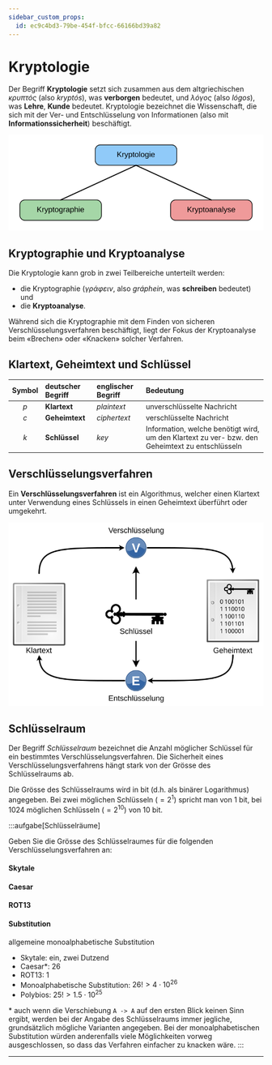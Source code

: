 ```yaml
---
sidebar_custom_props:
  id: ec9c4bd3-79be-454f-bfcc-66166bd39a82
---
```


# Kryptologie

Der Begriff **Kryptologie** setzt sich zusammen aus dem altgriechischen _κρυπτός_ (also _kryptós_), was **verborgen** bedeutet, und _λόγος_ (also _lógos_), was **Lehre**, **Kunde** bedeutet. Kryptologie bezeichnet die Wissenschaft, die sich mit der Ver- und Entschlüsselung von Informationen (also mit **Informationssicherheit**) beschäftigt.

![Kryptologie, Kryptographie und Kryptoanalyse](images/cryptology.svg)

## Kryptographie und Kryptoanalyse

Die Kryptologie kann grob in zwei Teilbereiche unterteilt werden:

- die Kryptographie (_γράφειν_, also _gráphein_, was **schreiben** bedeutet) und
- die **Kryptoanalyse**.

Während sich die Kryptographie mit dem Finden von sicheren Verschlüsselungsverfahren beschäftigt, liegt der Fokus der Kryptoanalyse beim «Brechen» oder «Knacken» solcher Verfahren.

## Klartext, Geheimtext und Schlüssel

| Symbol | deutscher Begriff | englischer Begriff | Bedeutung                                                                                       |
| :----: | :---------------- | :----------------- | :---------------------------------------------------------------------------------------------- |
|  $p$   | **Klartext**      | _plaintext_        | unverschlüsselte Nachricht                                                                      |
|  $c$   | **Geheimtext**    | _ciphertext_       | verschlüsselte Nachricht                                                                        |
|  $k$   | **Schlüssel**     | _key_              | Information, welche benötigt wird, um den Klartext zu ver- bzw. den Geheimtext zu entschlüsseln |


## Verschlüsselungsverfahren
Ein **Verschlüsselungsverfahren** ist ein Algorithmus, welcher einen Klartext unter Verwendung eines Schlüssels in einen Geheimtext überführt oder umgekehrt.

![Zusammenhang zwischen Klartext, Geheimtext und Schlüssel](images/symmetric-cryptosystem.svg)

## Schlüsselraum
Der Begriff *Schlüsselraum* bezeichnet die Anzahl möglicher Schlüssel für ein bestimmtes Verschlüsselungsverfahren. Die Sicherheit eines Verschlüsselungsverfahrens hängt stark von der Grösse des Schlüsselraums ab.

Die Grösse des Schlüsselraums wird in bit (d.h. als binärer Logarithmus) angegeben. Bei zwei möglichen Schlüsseln ($=2^1$) spricht man von 1 bit, bei 1024 möglichen Schlüsseln ($=2^{10}$) von 10 bit.

:::aufgabe[Schlüsselräume]
<Answer type="state" webKey="b2c8e600-fe61-400e-bcd8-cb1dff1b2880" />

Geben Sie die Grösse des Schlüsselraumes für die folgenden Verschlüsselungsverfahren an:


#### Skytale
<Answer  type="text"  webKey="0b1ab3e2-40ff-4209-8451-b53acf3ff24f"></Answer>

#### Caesar
<Answer  type="text"  webKey="fa51f7d3-35fa-4d7f-beb9-b089012eeec2"></Answer>

#### ROT13
<Answer  type="text"  webKey="e10e6d11-13d4-47b3-b940-7bb7860fdaf6"></Answer>

#### Substitution
allgemeine monoalphabetische Substitution
<Answer  type="text"  webKey="87f42c57-7331-42b6-a77c-e7aa23d4cebe"></Answer>

<Solution webKey="2b2b5bad-9f90-4aa2-8cba-71c4e8f2dab0">

- Skytale: ein, zwei Dutzend
- Caesar\*: $26$
- ROT13: $1$
- Monoalphabetische Substitution: $26! > 4 \cdot 10^{26}$
- Polybios: $25! > 1.5 \cdot 10^{25}$

\* auch wenn die Verschiebung `A -> A` auf den ersten Blick keinen Sinn ergibt, werden bei der Angabe des Schlüsselraums immer jegliche, grundsätzlich mögliche Varianten angegeben. Bei der monoalphabetischen Substitution würden anderenfalls viele Möglichkeiten vorweg ausgeschlossen, so dass das Verfahren einfacher zu knacken wäre.
</Solution>
:::

---

[^1]: Quelle: [rothe.io](https://rothe.io/?b=crypto&p=796759)
